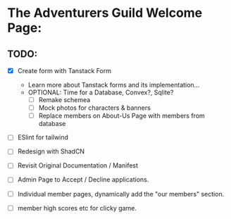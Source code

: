 # The Adventurers Guild Welcome Page:

## TODO:

- [x] Create form with Tanstack Form

  - Learn more about Tanstack forms and its implementation...
  - OPTIONAL: Time for a Database, Convex?, Sqlite?
    - [ ] Remake schemea
    - [ ] Mock photos for characters & banners
    - [ ] Replace members on About-Us Page with members from database

- [ ] ESlint for tailwind
- [ ] Redesign with ShadCN

- [ ] Revisit Original Documentation / Manifest

- [ ] Admin Page to Accept / Decline applications.
- [ ] Individual member pages, dynamically add the "our members" section.

- [ ] member high scores etc for clicky game.
